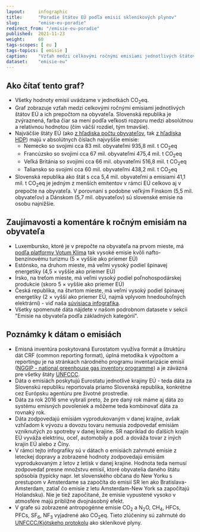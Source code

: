 ```yaml
---
layout:     infographic
title:      "Poradie štátov EÚ podľa emisií skleníkových plynov"
slug:       "emise-eu-poradie"
redirect_from: "/emisie-eu-poradie"
published:  2021-11-23
weight:     60
tags-scopes: [ eu ]
tags-topics: [ emisie ]
caption:    "Vzťah medzi celkovými ročnými emisiami jednotlivých štátov EÚ a ich prepočtom na obyvateľa."
dataset:    "emisie-eu"
---
```


## Ako čítať tento graf?

* Všetky hodnoty emisií uvádzame v jednotkách <glossary id="co2eq">CO<sub>2</sub>eq</glossary>.
* Graf zobrazuje vzťah medzi celkovými ročnými emisiami jednotlivých štátov EÚ a ich prepočtom na obyvateľa. Slovenská republika je zvýraznená, farba čiar sa mení podľa veľkosti rozporu medzi absolútnou a relatívnou hodnotou (čím väčší rozdiel, tým tmavšie).
* Najväčšie štáty EÚ (ako [z hľadiska počtu obyvateľov](https://en.wikipedia.org/wiki/List_of_European_Union_member_states_by_population), tak [z hľadiska HDP](https://en.wikipedia.org/wiki/List_of_sovereign_states_in_Europe_by_GDP_(nominal))) majú v absolútnych číslach najvyššie emisie:
  * Nemecko so svojimi cca 83 mil. obyvateľmi 935,8 mil. t CO<sub>2</sub>eq
  * Francúzsko so svojimi cca 67 mil. obyvateľmi 475,4 mil. t CO<sub>2</sub>eq
  * Veľká Británia so svojimi cca 66 mil. obyvateľmi 516,8 mil. t CO<sub>2</sub>eq
  * Taliansko so svojimi cca 60 mil. obyvateľmi 438,2 mil. t CO<sub>2</sub>eq
* Slovenská republika ako štát s cca 5,4 mil. obyvateľmi a emisiami 41,1 mil. t CO<sub>2</sub>eq je jedným z menších emitentov v rámci EÚ celkovo aj v prepočte na obyvateľa. V porovnaní s podobne veľkým Fínskom (5,5 mil. obyvateľov) a Dánskom (5,7 mil. obyvateľov) sú slovenské emisie na osobu najnižšie.

## Zaujímavosti a komentáre k ročným emisiám na obyvateľa

* Luxembursko, ktoré je v prepočte na obyvateľa na prvom mieste, má [podľa platformy Votum Klima](https://today.rtl.lu/news/luxembourg/a/1184731.html) tak vysoké emisie kvôli nafto-benzínovému turizmu (5 × vyššie ako priemer EÚ)
* Estónsko, na druhom mieste, má veľmi vysoký podiel špinavej energetiky (4,5 × vyššie ako priemer EÚ)
* Írsko, na treťom mieste, má veľmi vysoký podiel poľnohospodárskej produkcie (skoro 5 × vyššie ako priemer EÚ)
* Česká republika, na štvrtom mieste, má veľmi vysoký podiel špinavej energetiky (2 × vyšší ako priemer EÚ, najmä vplyvom hnedouhoľných elektrární) - viď naša  [súvisiaca infografika](/infografiky/emise-cr-detail).
* Všetky spomenuté dáta nájdete v našom podrobnom datasete v sekcii "Emisie na obyvateľa podľa základných kategórií".

## Poznámky k dátam o emisiách
* Emisná inventúra poskytovaná Eurostatom využíva formát a štruktúru dát CRF (common reporting format), úplná metodika k výpočtom a reportingu je na stránkach národného programu inventarizácie emisií ([NGGIP - national greenhouse gas inventory programme](https://www.ipcc-nggip.iges.or.jp/)) a je záväzná pre všetky štáty [UNFCCC](https://cs.wikipedia.org/wiki/R%C3%A1mcov%C3%A1_%C3%BAmluva_OSN_o_zm%C4%9Bn%C4%9B_klimatu).
* Dáta o emisiách poskytujú Eurostatu jednotlivé krajiny EÚ - teda dáta za Slovenskú republiku reportovala priamo Slovenská republika, konkrétne cez Európsku agentúru pre životné prostredie.
* Dáta za rok 2016 sme vybrali preto, že pre daný rok máme aj dáta zo systému emisných povoleniek a môžeme teda kombinovať dáta za rovnaký rok.
* Dáta zodpovedajú emisiám vyprodukovaným v danej krajine, avšak vzhľadom k vývozu a dovozu tovaru nemusia zodpovedať emisiám vzniknutých zo spotreby v danej krajine. SR napríklad do ďalších krajín EÚ vyváža elektrinu, oceľ, automobily a pod. a dováža tovar z iných krajín EÚ alebo z Číny.
* V rámci tejto infografiky sú v dátach o emisiách zahrnuté emisie z leteckej dopravy a zobrazené hodnoty zodpovedajú emisiám vyprodukovaným z letov z letísk v danej krajine. Hodnota teda nemusí zodpovedať presne množstvu emisií, ktoré obyvatelia daného štátu spôsobia (typicky napr. let slovenského občana do New Yorku s prestupom v Amsterdame sa započíta do emisií SR len ako Bratislava-Amsterdam, zatiaľ čo emisie z letu Amsterdam-New York sa započítajú Holandsku). Nie je tiež započítané, že emisie vypustené vysoko v atmosfére majú približne dvojnásobný efekt.
* V grafe sú zobrazené <glossary id="antropogennisklenikoveplyny">antropogénne emisie</glossary> CO<sub>2</sub> a N<sub>2</sub>O, CH<sub>4</sub>, HFCs, PFCs, SF<sub>6</sub>, NF<sub>3</sub> vyjadrené ako <glossary id="co2eq">CO<sub>2</sub>eq</glossary>. Tieto zlúčeniny sú zahrnuté do [UNFCCC/Kjótskeho protokolu](https://ghgprotocol.org/sites/default/files/standards_supporting/Required%20gases%20and%20GWP%20values.pdf) ako skleníkové plyny.
